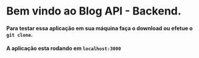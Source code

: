 # Bem vindo ao Blog API - Backend.

#### Para testar essa aplicação em sua máquina faça o download ou efetue o `git clone`.
#### A aplicação esta rodando em `localhost:3000`
